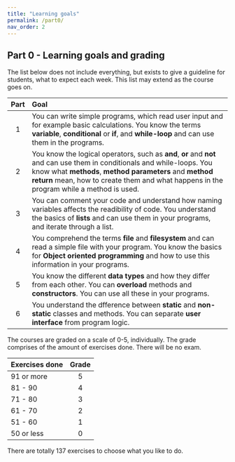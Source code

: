 ```yaml
---
title: "Learning goals"
permalink: /part0/
nav_order: 2
---
```


## Part 0 - Learning goals and grading

The list below does not include everything, but exists to give a guideline for students, what to expect each week. This list may extend as the course goes on.

| Part     |      Goal   |  
|:--------:|:------------|
| 1| You can write simple programs, which read user input and for example basic calculations. You know the terms **variable**, **conditional** or **if**, and **while-loop** and can use them in the programs. |
| 2| You know the logical operators, such as **and**, **or** and **not** and can use them in conditionals and while-loops. You know what **methods**, **method parameters** and **method return** mean, how to create them and what happens in the program while a method is used. |
| 3| You can comment your code and understand how naming variables affects the readibility of code. You understand the basics of **lists** and can use them in your programs, and iterate through a list. |
| 4| You comprehend the terms **file** and **filesystem** and can read a simple file with your program. You know the basics for **Object oriented programming** and how to use this information in your programs. |
| 5| You know the different **data types** and how they differ from each other. You can **overload** methods and **constructors**. You can use all these in your programs. |
| 6| You understand the dfference between **static** and **non-static** classes and methods. You can separate **user interface** from program logic. |


The courses are graded on a scale of 0-5, individually. The grade comprises of the amount of exercises done. There will be no exam.


| Exercises done | Grade |
|:----------------|:-----:|
| 91 or more   |   5   |
| 81 - 90 |   4   |
| 71 - 80  |   3   |
| 61 - 70  |   2   |
| 51 - 60  |   1   |
| 50 or less|   0   |

There are totally 137 exercises to choose what you like to do.

